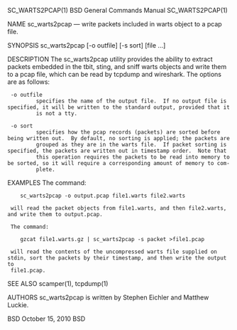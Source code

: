 SC_WARTS2PCAP(1)                                            BSD General Commands Manual                                           SC_WARTS2PCAP(1)

NAME
     sc_warts2pcap — write packets included in warts object to a pcap file.

SYNOPSIS
     sc_warts2pcap [-o outfile] [-s sort] [file ...]

DESCRIPTION
     The sc_warts2pcap utility provides the ability to extract packets embedded in the tbit, sting, and sniff warts objects and write them to a
     pcap file, which can be read by tcpdump and wireshark.  The options are as follows:

     -o outfile
             specifies the name of the output file.  If no output file is specified, it will be written to the standard output, provided that it
             is not a tty.

     -o sort
             specifies how the pcap records (packets) are sorted before being written out.  By default, no sorting is applied; the packets are
             grouped as they are in the warts file.  If packet sorting is specified, the packets are written out in timestamp order.  Note that
             this operation requires the packets to be read into memory to be sorted, so it will require a corresponding amount of memory to com‐
             plete.

EXAMPLES
     The command:

        sc_warts2pcap -o output.pcap file1.warts file2.warts

     will read the packet objects from file1.warts, and then file2.warts, and write them to output.pcap.

     The command:

        gzcat file1.warts.gz | sc_warts2pcap -s packet >file1.pcap

     will read the contents of the uncompressed warts file supplied on stdin, sort the packets by their timestamp, and then write the output to
     file1.pcap.

SEE ALSO
     scamper(1), tcpdump(1)

AUTHORS
     sc_warts2pcap is written by Stephen Eichler and Matthew Luckie.

BSD                                                              October 15, 2010                                                              BSD

